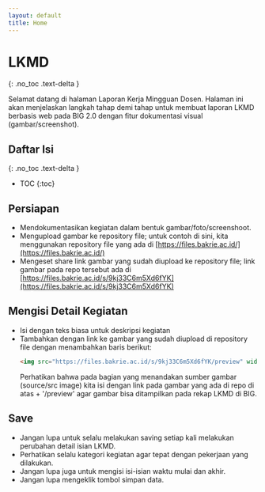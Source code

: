 ```yaml
---
layout: default
title: Home
---
```


# LKMD
{: .no_toc .text-delta }

Selamat datang di halaman Laporan Kerja Mingguan Dosen. Halaman ini akan menjelaskan langkah tahap demi tahap untuk membuat laporan LKMD berbasis web pada BIG 2.0 dengan fitur dokumentasi visual (gambar/screenshot). 

## Daftar Isi
{: .no_toc .text-delta }

* TOC
{:toc}

## Persiapan
  - Mendokumentasikan kegiatan dalam bentuk gambar/foto/screenshoot.
  - Mengupload gambar ke repository file; untuk contoh di sini, kita menggunakan repository file yang ada di [https://files.bakrie.ac.id/](https://files.bakrie.ac.id/)
  - Mengeset share link gambar yang sudah diupload ke repository file; link gambar pada repo tersebut ada di [https://files.bakrie.ac.id/s/9kj33C6m5Xd6fYK](https://files.bakrie.ac.id/s/9kj33C6m5Xd6fYK)
  
## Mengisi Detail Kegiatan
  - Isi dengan teks biasa untuk deskripsi kegiatan
  - Tambahkan dengan link ke gambar yang sudah diupload di repository file dengan menambahkan baris berikut:
    ```html
    <img src="https://files.bakrie.ac.id/s/9kj33C6m5Xd6fYK/preview" width=500>
    ```
    Perhatikan bahwa pada bagian yang menandakan sumber gambar (source/src image) kita isi dengan link pada gambar yang ada di repo di atas + '/preview' agar gambar bisa ditampilkan pada rekap LKMD di BIG.

## Save
  - Jangan lupa untuk selalu melakukan saving setiap kali melakukan perubahan detail isian LKMD.
  - Perhatikan selalu kategori kegiatan agar tepat dengan pekerjaan yang dilakukan.
  - Jangan lupa juga untuk mengisi isi-isian waktu mulai dan akhir.
  - Jangan lupa mengeklik tombol simpan data.
